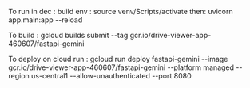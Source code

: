 To run in dec :
build env :
source venv/Scripts/activate
then:
uvicorn app.main:app --reload

To build :
gcloud builds submit --tag gcr.io/drive-viewer-app-460607/fastapi-gemini

To deploy on cloud run :
gcloud run deploy fastapi-gemini --image gcr.io/drive-viewer-app-460607/fastapi-gemini --platform managed --region us-central1 --allow-unauthenticated --port 8080
